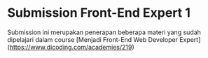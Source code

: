 # Submission Front-End Expert 1
Submission ini merupakan penerapan beberapa materi yang sudah dipelajari dalam course [Menjadi Front-End Web Developer Expert] (https://www.dicoding.com/academies/219)

